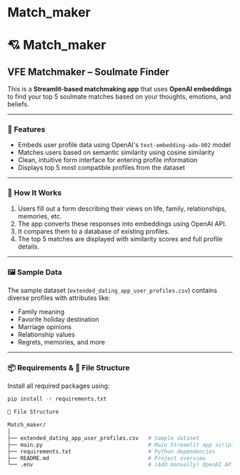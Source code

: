 # Match_maker

# 💘 Match_maker

## VFE Matchmaker – Soulmate Finder

This is a **Streamlit-based matchmaking app** that uses **OpenAI embeddings** to find your top 5 soulmate matches based on your thoughts, emotions, and beliefs.

---

### 🚀 Features

- Embeds user profile data using OpenAI's `text-embedding-ada-002` model
- Matches users based on semantic similarity using cosine similarity
- Clean, intuitive form interface for entering profile information
- Displays top 5 most compatible profiles from the dataset

---

### 🧪 How It Works

1. Users fill out a form describing their views on life, family, relationships, memories, etc.
2. The app converts these responses into embeddings using OpenAI API.
3. It compares them to a database of existing profiles.
4. The top 5 matches are displayed with similarity scores and full profile details.

---

### 🖼️ Sample Data

The sample dataset (`extended_dating_app_user_profiles.csv`) contains diverse profiles with attributes like:
- Family meaning
- Favorite holiday destination
- Marriage opinions
- Relationship values
- Regrets, memories, and more

---

### 📦 Requirements & 📁 File Structure

Install all required packages using:

```bash
pip install -r requirements.txt

📁 File Structure

Match_maker/
│
├── extended_dating_app_user_profiles.csv   # Sample dataset
├── main.py                                 # Main Streamlit app script
├── requirements.txt                        # Python dependencies
├── README.md                               # Project overview
└── .env                                    # (Add manually) OpenAI API Key

